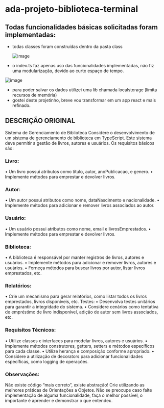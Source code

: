 # ada-projeto-biblioteca-terminal
## Todas funcionalidades básicas solicitadas foram implementadas:
- todas classes foram construídas dentro da pasta class
  
  ![image](https://github.com/bartomsilva/add-projeto-biblioteca-terminal/assets/106079184/988f67ff-82cd-44ef-8cf2-3c78c745a7d2)
  
- o index.ts faz apenas uso das funcionalidades implementadas, não fiz uma modularização, devido ao curto espaço de tempo.

![image](https://github.com/bartomsilva/add-projeto-biblioteca-terminal/assets/106079184/e1fb2364-c794-4c1a-b6b7-ceadf8b8acd3)

- para poder salvar os dados utilizei uma lib chamada localstorage (limita recursos de memória)
- gostei deste projetinho, breve vou transformar em um app react e mais refinado.
  

## DESCRIÇÃO ORIGINAL
Sistema de Gerenciamento de Biblioteca
Considere o desenvolvimento de um sistema de gerenciamento de biblioteca em TypeScript. Este 
sistema deve permitir a gestão de livros, autores e usuários. Os requisitos básicos são:
### Livro:
• Um livro possui atributos como título, autor, anoPublicacao, e genero.
• Implemente métodos para emprestar e devolver livros.

### Autor:
• Um autor possui atributos como nome, dataNascimento e nacionalidade.
• Implemente métodos para adicionar e remover livros associados ao autor.

### Usuário:
• Um usuário possui atributos como nome, email e livrosEmprestados.
• Implemente métodos para emprestar e devolver livros.

### Biblioteca:
• A biblioteca é responsável por manter registros de livros, autores e usuários.
• Implemente métodos para adicionar e remover livros, autores e usuários.
• Forneça métodos para buscar livros por autor, listar livros emprestados, etc.

### Relatórios:
• Crie um mecanismo para gerar relatórios, como listar todos os livros emprestados, livros 
disponíveis, etc.
Testes:
• Desenvolva testes unitários para garantir a integridade do sistema.
• Considere cenários como tentativa de empréstimo de livro indisponível, adição de autor sem 
livros associados, etc.

### Requisitos Técnicos:
• Utilize classes e interfaces para modelar livros, autores e usuários.
• Implemente métodos construtores, getters, setters e métodos específicos para cada classe.
• Utilize herança e composição conforme apropriado.
• Considere a utilização de decorators para adicionar funcionalidades específicas, como logging de 
operações.

### Observações:
Não existe código “mais correto”, existe abstração! Crie utilizando as melhores práticas de 
Orientações a Objetos.
Não se preocupe caso falte implementação de alguma funcionalidade, faça o melhor possível, o 
importante é aprender e demonstrar o que entendeu.


